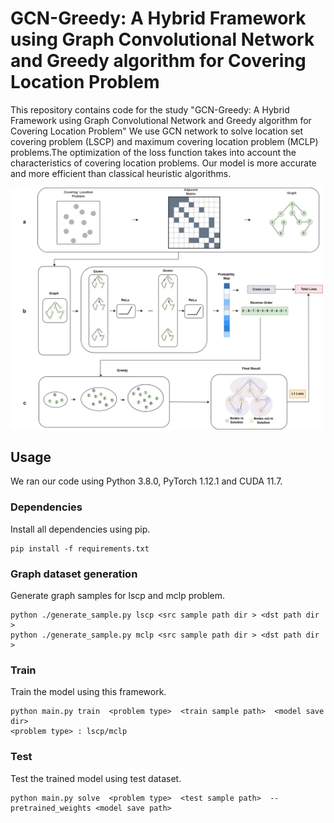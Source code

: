 # GCN-Greedy: A Hybrid Framework  using Graph Convolutional Network and Greedy algorithm for Covering Location Problem
This repository contains code for the study "GCN-Greedy: A Hybrid Framework  using Graph Convolutional Network and Greedy algorithm for Covering Location Problem"
We use GCN network to solve location set covering problem (LSCP) and maximum covering location problem (MCLP) problems.The optimization of the loss function takes into account the characteristics of covering location problems.
Our model is more accurate and more efficient than classical heuristic algorithms.


<img src="img/framework.jpg" width="500">


## Usage
We ran our code using Python 3.8.0, PyTorch 1.12.1 and CUDA 11.7.
### Dependencies
Install all dependencies using pip.
```shell
pip install -f requirements.txt
```
### Graph dataset generation
Generate graph samples for lscp and mclp problem.
```shell
python ./generate_sample.py lscp <src sample path dir > <dst path dir >
python ./generate_sample.py mclp <src sample path dir > <dst path dir >
```
### Train
Train the model using this framework.
```shell
python main.py train  <problem type>  <train sample path>  <model save dir>  
<problem type> : lscp/mclp
```

### Test
Test the trained model using test dataset.
```shell 
python main.py solve  <problem type>  <test sample path>  --pretrained_weights <model save path>  
```

